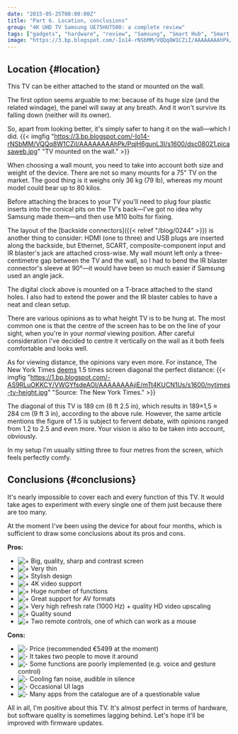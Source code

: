 ```yaml
---
date: "2015-05-25T00:00:00Z"
title: "Part 6. Location, conclusions"
group: "4K UHD TV Samsung UE75HU7500: a complete review"
tags: ["gadgets", "hardware", "review", "Samsung", "Smart Hub", "Smart TV", "TV"]
image: "https://3.bp.blogspot.com/-Io14-rNSbMM/VQQq8W1CZiI/AAAAAAAAhPk/PqjH6gunL3I/s1600/dsc08021.picasaweb.jpg"
---
```


## Location {#location}

This TV can be either attached to the stand or mounted on the wall.

The first option seems arguable to me: because of its huge size (and the related windage), the panel will sway at any breath. And it won't survive its falling down (neither will its owner).

<!--more-->

So, apart from looking better, it's simply safer to hang it on the wall—which I did.
{{< imgfig "https://3.bp.blogspot.com/-Io14-rNSbMM/VQQq8W1CZiI/AAAAAAAAhPk/PqjH6gunL3I/s1600/dsc08021.picasaweb.jpg" "TV mounted on the wall." >}}

When choosing a wall mount, you need to take into account both size and weight of the device. There are not so many mounts for a 75" TV on the market. The good thing is it weighs only 36 kg (79 lb), whereas my mount model could bear up to 80 kilos.

Before attaching the braces to your TV you'll need to plug four plastic inserts into the conical pits on the TV's back—I've got no idea why Samsung made them—and then use M10 bolts for fixing.

The layout of the [backside connectors]({{< relref "/blog/0244" >}}) is another thing to consider: HDMI (one to three) and USB plugs are inserted along the backside, but Ethernet, SCART, composite-component input and IR blaster's jack are attached cross-wise. My wall mount left only a three-centimetre gap between the TV and the wall, so I had to bend the IR blaster connector's sleeve at 90°—it would have been so much easier if Samsung used an angle jack.

The digital clock above is mounted on a T-brace attached to the stand holes. I also had to extend the power and the IR blaster cables to have a neat and clean setup.

There are various opinions as to what height TV is to be hung at. The most common one is that the centre of the screen has to be on the line of your sight, when you're in your *normal* viewing position. After careful consideration I've decided to centre it vertically on the wall as it both feels comfortable and looks well.

As for viewing distance, the opinions vary even more. For instance, The New York Times [deems](http://www.nytimes.com/2012/02/09/technology/personaltech/is-this-living-room-big-enough-for-my-tv.html?_r=0) 1.5 times screen diagonal the perfect distance:
{{< imgfig "https://1.bp.blogspot.com/-AS9RLuOKKCY/VWGYfsdeAOI/AAAAAAAAjiE/mTt4KUCN1Us/s1600/nytimes-tv-height.jpg" "Source: The New York Times." >}}

The diagonal of this TV is 189 cm (6 ft 2.5 in), which results in 189×1,5 ≈ 284 cm (9 ft 3 in), according to the above rule. However, the same article mentions the figure of 1.5 is subject to fervent debate, with opinions ranged from 1.2 to 2.5 and even more. Your vision is also to be taken into account, obviously.

In my setup I'm usually sitting three to four metres from the screen, which feels perfectly comfy.

## Conclusions {#conclusions}

It's nearly impossible to cover each and every function of this TV. It would take ages to experiment with every single one of them just because there are too many.

At the moment I've been using the device for about four months, which is sufficient to draw some conclusions about its pros and cons.

**Pros:**

* ![+](http://1.bp.blogspot.com/-f0b9672pQQI/UbCZUcYdL6I/AAAAAAAAZKs/TxsyRb4nvPY/s1600/plus.png) Big, quality, sharp and contrast screen
* ![+](http://1.bp.blogspot.com/-f0b9672pQQI/UbCZUcYdL6I/AAAAAAAAZKs/TxsyRb4nvPY/s1600/plus.png) Very thin
* ![+](http://1.bp.blogspot.com/-f0b9672pQQI/UbCZUcYdL6I/AAAAAAAAZKs/TxsyRb4nvPY/s1600/plus.png) Stylish design
* ![+](http://1.bp.blogspot.com/-f0b9672pQQI/UbCZUcYdL6I/AAAAAAAAZKs/TxsyRb4nvPY/s1600/plus.png) 4K video support
* ![+](http://1.bp.blogspot.com/-f0b9672pQQI/UbCZUcYdL6I/AAAAAAAAZKs/TxsyRb4nvPY/s1600/plus.png) Huge number of functions
* ![+](http://1.bp.blogspot.com/-f0b9672pQQI/UbCZUcYdL6I/AAAAAAAAZKs/TxsyRb4nvPY/s1600/plus.png) Great support for AV formats
* ![+](http://1.bp.blogspot.com/-f0b9672pQQI/UbCZUcYdL6I/AAAAAAAAZKs/TxsyRb4nvPY/s1600/plus.png) Very high refresh rate (1000 Hz) + quality HD video upscaling
* ![+](http://1.bp.blogspot.com/-f0b9672pQQI/UbCZUcYdL6I/AAAAAAAAZKs/TxsyRb4nvPY/s1600/plus.png) Quality sound
* ![+](http://1.bp.blogspot.com/-f0b9672pQQI/UbCZUcYdL6I/AAAAAAAAZKs/TxsyRb4nvPY/s1600/plus.png) Two remote controls, one of which can work as a mouse

**Cons:**

* ![-](http://3.bp.blogspot.com/-Ve0HjsK5vVg/UbCZUZKATYI/AAAAAAAAZKw/LLk4Y6atW4c/s1600/minus.png) Price (recommended €5499 at the moment)
* ![-](http://3.bp.blogspot.com/-Ve0HjsK5vVg/UbCZUZKATYI/AAAAAAAAZKw/LLk4Y6atW4c/s1600/minus.png) It takes two people to move it around
* ![-](http://3.bp.blogspot.com/-Ve0HjsK5vVg/UbCZUZKATYI/AAAAAAAAZKw/LLk4Y6atW4c/s1600/minus.png) Some functions are poorly implemented (e.g. voice and gesture control)
* ![-](http://3.bp.blogspot.com/-Ve0HjsK5vVg/UbCZUZKATYI/AAAAAAAAZKw/LLk4Y6atW4c/s1600/minus.png) Cooling fan noise, audible in silence
* ![-](http://3.bp.blogspot.com/-Ve0HjsK5vVg/UbCZUZKATYI/AAAAAAAAZKw/LLk4Y6atW4c/s1600/minus.png) Occasional UI lags
* ![-](http://3.bp.blogspot.com/-Ve0HjsK5vVg/UbCZUZKATYI/AAAAAAAAZKw/LLk4Y6atW4c/s1600/minus.png) Many apps from the catalogue are of a questionable value

All in all, I'm positive about this TV. It's almost perfect in terms of hardware, but software quality is sometimes lagging behind. Let's hope it'll be improved with firmware updates.
